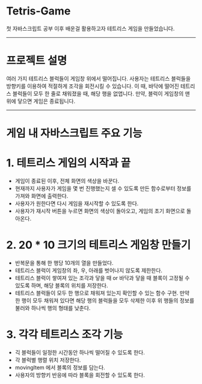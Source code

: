 # Tetris-Game
 첫 자바스크립트 공부 이후 배운걸 활용하고자 테트리스 게임을 만들었습니다.

--------------------------------------------------------------------
# 프로젝트 설명
 여러 가지 테트리스 블럭들이 게임창 위에서 떨어집니다. 사용자는 테트리스 블럭들을 방향키를 이용하여 적절하게 조각을 회전시킬 수 있습니다. 이 때, 바닥에 떨어진 테트리스 블럭들이 모두 한 줄로 채워졌을 때, 해당 행을 없앱니다. 만약, 블럭이 게임창의 맨 위에 닿으면 게임은 종료됩니다.

--------------------------------------------------------------------
# 게임 내 자바스크립트 주요 기능
# 1. 테트리스 게임의 시작과 끝
 - 게임이 종료된 이후, 전체 화면의 색상을 바꾼다.
 - 현재까지 사용자가 게임을 몇 번 진행했는지 셀 수 있도록 만든 함수로부터 정보를 가져와 화면에 출력한다.
 - 사용자가 원한다면 다시 게임을 재시작할 수 있도록 한다.
 - 사용자가 재시작 버튼을 누르면 화면의 색상이 돌아오고, 게임의 초기 화면으로 돌아온다.
# 2. 20 * 10 크기의 테트리스 게임창 만들기
 - 반복문을 통해 한 행당 10개의 열을 만들었다.
 - 테트리스 블럭이 게임창의 좌, 우, 아래를 벗어나지 않도록 제한한다.
 - 테트리스 블럭이 쌓여져 있는 조각과 닿을 때 or 바닥과 닿을 때 블록이 고정될 수 있도록 하며, 해당 블록의 위치를 저장한다.
 - 테트리스 블럭들이 모두 한 행으로 채워져 있는지 확인할 수 있는 함수 구현. 만약 한 행이 모두 채워져 있다면 해당 행의 블럭들을 모두 삭제한 이후 위 행들의 정보를 불러와 하나씩 행의 형태를 낮춘다.
# 3. 각각 테트리스 조각 기능
 - 긱 블럭들이 일정한 시간동안 하나씩 떨어질 수 있도록 한다.
 - 각 블럭별 행렬 위치 저장한다.
 - movingItem 에서 블록의 정보를 담는다.
 - 사용자의 방향키 반응에 따라 블록을 회전할 수 있도록 한다.
